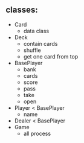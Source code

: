 ## classes:
- Card
  - data class
- Deck
  - contain cards
  - shuffle
  - get one card from top
- BasePlayer
  - bank
  - cards
  - score
  - pass
  - take
  - open
- Player < BasePlayer
  - name
- Dealer < BasePlayer
- Game
  - all process
